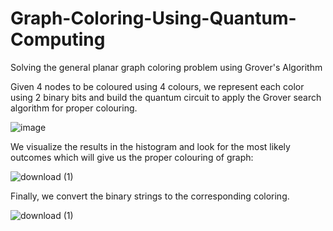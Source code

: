 # Graph-Coloring-Using-Quantum-Computing
Solving the general planar graph coloring problem using Grover's Algorithm

Given 4 nodes to be coloured using 4 colours, we represent each color using 2 binary bits and build the quantum circuit to apply the Grover search algorithm for proper colouring.

![image](https://github.com/user-attachments/assets/7d5005c5-d6de-4c29-87e5-0c1d37a19413)



We visualize the results in the histogram and look for the most likely outcomes which will give us the proper colouring of graph:

![download (1)](https://github.com/user-attachments/assets/2edd3cd8-25ec-4a91-bf34-f49280c529bf)


Finally, we convert the binary strings to the corresponding coloring.

![download (1)](https://github.com/user-attachments/assets/ca13ab29-3bb5-42a9-ab61-f1a3aca457b5)


